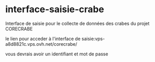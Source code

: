 # interface-saisie-crabe
Interface de saisie pour le collecte de données des crabes du projet CORECRABE

le lien pour acceder à l'interface de saisie:vps-a8d8821c.vps.ovh.net/corecrabe/

vous devrais avoir un identifiant et mot de passe
